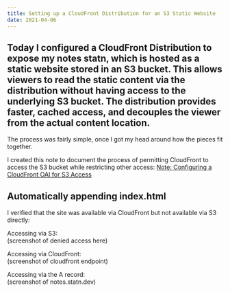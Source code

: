```yaml
---
title: Setting up a CloudFront Distribution for an S3 Static Website
date: 2021-04-06
---
```

Today I configured a CloudFront Distribution to expose my notes statn, which is
hosted as a static website stored in an S3 bucket. This allows viewers to read
the static content via the distribution without having access to the underlying
S3 bucket. The distribution provides faster, cached access, and decouples the
viewer from the actual content location.
---

The process was fairly simple, once I got my head around how the pieces fit
together.

I created this note to document the process of permitting CloudFront to access
the S3 bucket while restricting other access:
[Note: Configuring a CloudFront OAI for S3 Access](
)

##

## Automatically appending index.html

I verified that the site was available via CloudFront but not available via S3
directly:

Accessing via S3:\
(screenshot of denied access here)

Accessing via CloudFront:\
(screenshot of cloudfront endpoint)

Accessing via the A record:\
(screenshot of notes.statn.dev)

